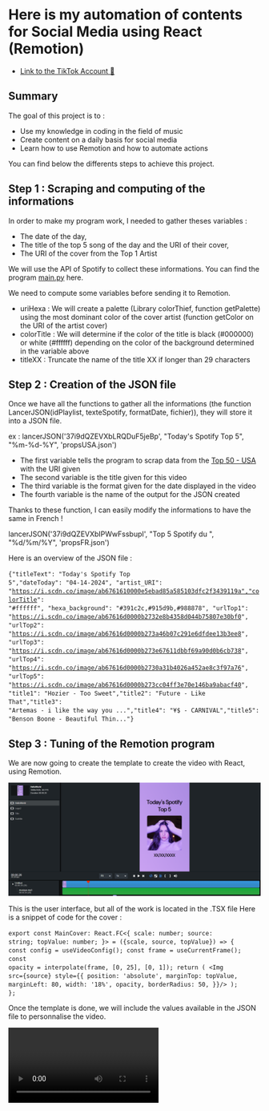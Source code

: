 # Here is my automation of contents for Social Media using React (Remotion)

- [Link to the TikTok Account 👋](https://www.tiktok.com/@topfivespotify)


## Summary

The goal of this project is to :
- Use my knowledge in coding in the field of music
- Create content on a daily basis for social media
- Learn how to use Remotion and how to automate actions

You can find below the differents steps to achieve this project.

## Step 1 : Scraping and computing of the informations

In order to make my program work, I needed to gather theses variables : 
 - The date of the day,
 - The title of the top 5 song of the day and the URI of their cover,
 - The URI of the cover from the Top 1 Artist

We will use the API of Spotify to collect these informations.
You can find the program [main.py](https://github.com/wTrystan/remotion_Tiktok_Spotify) here.

We need to compute some variables before sending it to Remotion.

- uriHexa : We will create a palette (Library colorThief, function getPalette) using the most dominant color of the cover artist (function getColor on the URI of the artist cover)
- colorTitle : We will determine if the color of the title is black (#000000) or white (#ffffff) depending on the color of the background determined in the variable above
- titleXX : Truncate the name of the title XX if longer than 29 characters

## Step 2 : Creation of the JSON file

Once we have all the functions to gather all the informations (the function LancerJSON(idPlaylist, texteSpotify, formatDate, fichier)), they will store it into a JSON file.

ex : lancerJSON('37i9dQZEVXbLRQDuF5jeBp', "Today's Spotify Top 5", "%m-%d-%Y", 'propsUSA.json')

- The first variable tells the program to scrap data from the [Top 50 - USA](https://open.spotify.com/playlist/37i9dQZEVXbLRQDuF5jeBp) with the URI given
- The second variable is the title given for this video 
- The third variable is the format given for the date displayed in the video
- The fourth variable is the name of the output for the JSON created

Thanks to these function, I can easily modify the informations to have the same in French !

lancerJSON('37i9dQZEVXbIPWwFssbupI', "Top 5 Spotify du ", "%d/%m/%Y", 'propsFR.json')

Here is an overview of the JSON file :

<code class="language-json">{"titleText": "Today's Spotify Top 5","dateToday": "04-14-2024",
"artist_URI": "https://i.scdn.co/image/ab6761610000e5ebad85a585103dfc2f3439119a","colorTitle": "#ffffff",
"hexa_background": "#391c2c,#915d9b,#988878",
"urlTop1": "https://i.scdn.co/image/ab67616d0000b2732e8b4358d044b75807e30bf0",
"urlTop2": "https://i.scdn.co/image/ab67616d0000b273a46b07c291e6dfdee13b3ee8",
"urlTop3": "https://i.scdn.co/image/ab67616d0000b273e67611dbbf69a90d0b6cb738",
"urlTop4": "https://i.scdn.co/image/ab67616d0000b2730a31b4026a452ae8c3f97a76",
"urlTop5": "https://i.scdn.co/image/ab67616d0000b273cc04ff3e70e146ba9abacf40",
"title1": "Hozier - Too Sweet","title2": "Future - Like That","title3": "Artemas - i like the way you ...","title4": "¥$ - CARNIVAL","title5": "Benson Boone - Beautiful Thin..."}</code>

## Step 3 : Tuning of the Remotion program

We are now going to create the template to create the video with React, using Remotion.

<img src="interface_Remotion.PNG">

This is the user interface, but all of the work is located in the .TSX file
Here is a snippet of code for the cover :

<code>export const MainCover: React.FC<{
	scale: number;
    source: string;
    topValue: number;
}> = ({scale, source, topValue}) => {
	const config = useVideoConfig();
	const frame = useCurrentFrame();
	const opacity = interpolate(frame, [0, 25], [0, 1]);
	return (
 <Img src={source} style={{
				position: 'absolute',
				marginTop: topValue,
				marginLeft: 80,
				width: '18%',
				opacity,
				borderRadius: 50,
			}}/>
	);
};</code>

Once the template is done, we will include the values available in the JSON file to personnalise the video.

<Video src=formatUSA.mp4>

All of the differents .TSX files are available [here](https://github.com/wTrystan/remotion_Tiktok_Spotify) 

## Step 4 : Post on Social Media 

## Step 5 : Automation of the steps on local machine

## (BONUS) : Automation on AWS
